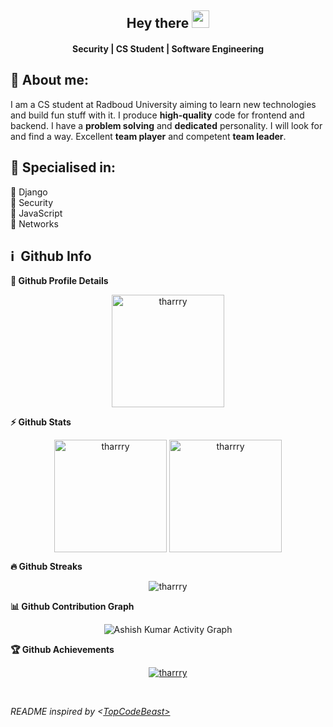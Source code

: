 <h2 align="center">
  Hey there <img src="https://media.giphy.com/media/hvRJCLFzcasrR4ia7z/giphy.gif" width="28">
</h2>

<h4 align='center'>
  Security | CS Student | Software Engineering
</h4>

<!-- <p align="center">
  <a href="https://www.youtube.com/c/DevProTips?sub_confirmation=1">
    </a>
     <a href="https://github.com/corasphinx">
    <img alt="followers" title="Follow me on Github" src="https://img.shields.io/github/followers/corasphinx?color=236ad3&labelColor=1155ba&style=for-the-badge&logo=github&label=Follow"/></a>
    </p> -->

## 🧑 About me:

<p>
  I am a CS student at Radboud University aiming to learn new technologies and build fun stuff with it.
  I produce <b>high-quality</b> code for frontend and backend.
  I have a <b>problem solving</b> and <b>dedicated</b> personality. I will look for and find a way.
  Excellent <b>team player</b> and competent <b>team leader</b>.
</p>

<h2>🥇 Specialised in:</h2>
<p>🔸 Django
<br>🔸 Security
<br>🔸 JavaScript
<br>🔸 Networks
<p>

<h2>ℹ️ &nbsp;Github Info</h2>
	
  <summary><b>🔎 Github Profile Details</b></summary>
<p align="center"><img height="180em" src="https://github-profile-summary-cards.vercel.app/api/cards/profile-details?username=tharrry&theme=github_dark" alt="tharrry" align = "center"/></p>

  <summary><b>⚡ Github Stats</b></summary>
<p align="center"><img height="180em" src="https://github-readme-stats.vercel.app/api?username=tharrry&hide_border=true&count_private=true&show_icons=true&theme=radical" alt="tharrry" align = "center"/>
<img height="180em" src="https://github-readme-stats.vercel.app/api/top-langs?username=tharrry&show_icons=true&locale=en&layout=compact&hide_border=true&theme=radical" alt="tharrry" align = "center"/></p>

 <summary><b>🔥 Github Streaks</b></summary>
<p align="center"><img src="https://github-readme-streak-stats.herokuapp.com/?user=tharrry&theme=black-ice&hide_border=true&stroke=0000&background=0D1117&ring=e05397&fire=e05397&currStreakLabel=e05397" alt="tharrry" /></p>

<summary><b>📊 Github Contribution Graph</b></summary>
<p align="center"<a href="#"><img alt="Ashish Kumar Activity Graph" src="https://activity-graph.herokuapp.com/graph?username=tharrry&bg_color=0D1117&color=e05397&line=e05397&point=FFFFFF&hide_border=true&" /></a></p>
<!-- </details>
<details>    -->
 <summary><b>🏆 Github Achievements</b></summary>
<p align="center"> <a href="https://github.com/tharrry"><img src="https://github-profile-trophy.vercel.app/?username=tharrry&margin-w=5&theme=radical" alt="tharrry" /></a> </p>

<br>

<i>README inspired by <<a href="https://github.com/TopCodeBeast">TopCodeBeast></i>
